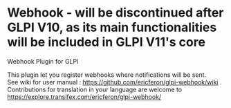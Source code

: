 # Webhook - will be discontinued after GLPI V10, as its main functionalities will be included in GLPI V11's core
Webhook Plugin for GLPI

This plugin let you register webhooks where notifications will be sent.<br/>
See wiki for user manual : https://github.com/ericferon/glpi-webhook/wiki .<br/>
Contributions for translation in your language are welcome to https://explore.transifex.com/ericferon/glpi-webhook/

